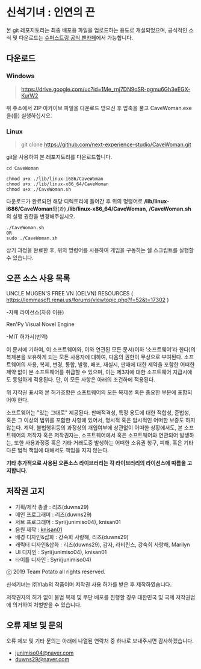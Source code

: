 # 신석기녀 : 인연의 끈

본 git 레포지토리는 최종 배포용 파일을 업로드하는 용도로 개설되었으며, 공식적인 소식  및 다운로드는 [슈퍼스트링 공식 팬카페](https://cafe.naver.com/terrormen160114)에서 가능합니다.

## 다운로드
### Windows
>https://drive.google.com/uc?id=1Me_rnj7DN9oSR-pgmu6Gh3eEGX-KurW2

위 주소에서 ZIP 아카이브 파일을 다운로드 받으신 후 압축을 풀고 CaveWoman.exe을(를) 실행하십시오.

### Linux
>git clone https://github.com/next-experience-studio/CaveWoman.git

git을 사용하여 본 레포지토리를 다운로드합니다.
```
cd CaveWoman
```

```
chmod u+x ./lib/linux-i686/CaveWoman
chmod u+x ./lib/linux-x86_64/CaveWoman
chmod u+x ./CaveWoman.sh
```

다운로드가 완료되면 해당 디렉토리에 들어간 후 위의 명령어로 **/lib/linux-i686/CaveWoman**와(과) **/lib/linux-x86_64/CaveWoman**, **/CaveWoman.sh**의 실행 권한을 변경해주십시오.

```
./CaveWoman.sh
OR
sudo ./CaveWoman.sh
```

상기 과정을 완료한 후, 위의 명령어를 사용하여 게임을 구동하는 쉘 스크립트를 실행할 수 있습니다.

## 오픈 소스 사용 목록
UNCLE MUGEN'S FREE VN (OELVN) RESOURCES ( https://lemmasoft.renai.us/forums/viewtopic.php?f=52&t=17302 )

-자체 라이선스(자유 이용)



Ren'Py Visual Novel Engine

-MIT 허가서(번역)

이 문서에 기하여, 이 소프트웨어와, 이와 연관된 모든 문서(이하 ‘소프트웨어’라 한다)의 복제본을 보유하게 되는 모든 사용자에 대하여, 다음의 권한이 무상으로 부여된다. 소프트웨어의 사용, 복제, 변경, 통합, 발행, 배포, 재실시, 판매에 대한 제약을 포함한 어떠한 제약 없이 본 소프트웨어를 취급할 수 있으며, 이는 제3자에 대한 소프트웨어 지급시에도 동일하게 적용된다. 단, 이 모든 사항은 아래의 조건하에 적용된다.

위 저작권 표시와 본 허가조항은 소프트웨어의 모든 복제본 혹은 중요한 부분에 포함되어야 한다.

소프트웨어는 "있는 그대로" 제공된다. 판매적격성, 특정 용도에 대한 적합성, 준법성, 혹은 그 이상의 범위를 포함한 사항에 있어서, 명시적 혹은 암시적인 어떠한 보증도 하지 않는다. 계약, 불법행위등의 과정상의 개입여부에 상관없이 어떠한 상황에서도, 본 소프트웨어의 저작자 혹은 저작권자는, 소프트웨어에서 혹은 소프트웨어와 연관되어 발생하는, 또한 사용과정중 혹은 기타 거래도중 발생하는 어떠한 소유권 청구, 피해, 혹은 기타 다른 법적 책임에 대해서도 책임을 지지 않는다.

**기타 추가적으로 사용된 오픈소스 라이브러리는 각 라이브러리의 라이선스에 따름을 고지합니다.**

## 저작권 고지

- 기획/제작 총괄 : 리즈(duwns29)
- 메인 프로그래머 : 리즈(duwns29)
- 서브 프로그래머 : Syri(junimiso04), knisan01
- 음원 제작 : [knisan01](https://www.youtube.com/channel/UCSlS8sVzWuLxsoKlCCSG-UA?view_as=subscriber)
- 배경 디자인&삽화 : 강숙희 사랑해, 리즈(duwns29)
- 캐릭터 디자인&삽화 : 리즈(duwns29), 감자, 라비린스, 강숙희 사랑해, Marilyn
- UI 디자인 : Syri(junimiso04), knisan01
- 타이틀 디자인 : Syri(junimiso04)

ⓒ 2019 Team Potato all rights reserved.

신석기녀는 ㈜Ylab의 작품이며 저작권 사용 허가를 받은 후 제작하였습니다.

저작권자의 허가 없이 불법 복제 및 무단 배포를 진행할 경우 대한민국 및 국제 저작권법에 의거하여 처벌받을 수 있습니다.

## 오류 제보 및 문의
오류 제보 및 기타 문의는 아래에 나열된 연락처 중 하나로 보내주시면 감사하겠습니다.

- junimiso04@naver.com
- duwns29@naver.com
